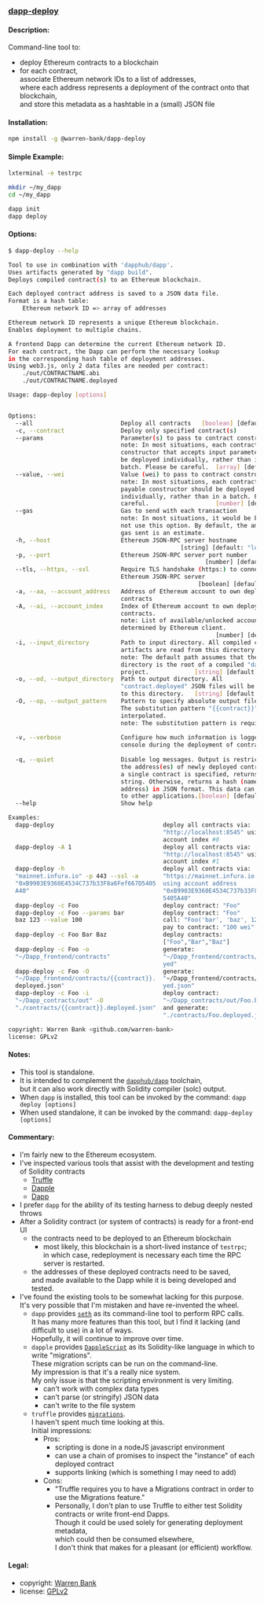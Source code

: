 ### [dapp-deploy](https://github.com/warren-bank/dapp-deploy)

#### Description:

Command-line tool to:
* deploy Ethereum contracts to a blockchain
* for each contract,<br>
  associate Ethereum network IDs to a list of addresses,<br>
  where each address represents a deployment of the contract onto that blockchain,<br>
  and store this metadata as a hashtable in a (small) JSON file

#### Installation:

```bash
npm install -g @warren-bank/dapp-deploy
```

#### Simple Example:

```bash
lxterminal -e testrpc

mkdir ~/my_dapp
cd ~/my_dapp

dapp init
dapp deploy
```

#### Options:

```bash
$ dapp-deploy --help

Tool to use in combination with 'dapphub/dapp'.
Uses artifacts generated by "dapp build".
Deploys compiled contract(s) to an Ethereum blockchain.

Each deployed contract address is saved to a JSON data file.
Format is a hash table:
    Ethereum network ID => array of addresses

Ethereum network ID represents a unique Ethereum blockchain.
Enables deployment to multiple chains.

A frontend Dapp can determine the current Ethereum network ID.
For each contract, the Dapp can perform the necessary lookup
in the corresponding hash table of deployment addresses.
Using web3.js, only 2 data files are needed per contract:
    ./out/CONTRACTNAME.abi
    ./out/CONTRACTNAME.deployed

Usage: dapp-deploy [options]


Options:
  --all                         Deploy all contracts   [boolean] [default: true]
  -c, --contract                Deploy only specified contract(s)        [array]
  --params                      Parameter(s) to pass to contract constructor(s)
                                note: In most situations, each contract having a
                                constructor that accepts input parameters should
                                be deployed individually, rather than in a
                                batch. Please be careful.  [array] [default: []]
  --value, --wei                Value (wei) to pass to contract constructor(s)
                                note: In most situations, each contract having a
                                payable constructor should be deployed
                                individually, rather than in a batch. Please be
                                careful.                   [number] [default: 0]
  --gas                         Gas to send with each transaction
                                note: In most situations, it would be better to
                                not use this option. By default, the amount of
                                gas sent is an estimate.                [number]
  -h, --host                    Ethereum JSON-RPC server hostname
                                                 [string] [default: "localhost"]
  -p, --port                    Ethereum JSON-RPC server port number
                                                        [number] [default: 8545]
  --tls, --https, --ssl         Require TLS handshake (https:) to connect to
                                Ethereum JSON-RPC server
                                                      [boolean] [default: false]
  -a, --aa, --account_address   Address of Ethereum account to own deployed
                                contracts                               [string]
  -A, --ai, --account_index     Index of Ethereum account to own deployed
                                contracts.
                                note: List of available/unlocked accounts is
                                determined by Ethereum client.
                                                           [number] [default: 0]
  -i, --input_directory         Path to input directory. All compiled contract
                                artifacts are read from this directory.
                                note: The default path assumes that the current
                                directory is the root of a compiled "dapp"
                                project.             [string] [default: "./out"]
  -o, --od, --output_directory  Path to output directory. All
                                "contract.deployed" JSON files will be written
                                to this directory.   [string] [default: "./out"]
  -O, --op, --output_pattern    Pattern to specify absolute output file path.
                                The substitution pattern "{{contract}}" will be
                                interpolated.
                                note: The substitution pattern is required.
                                                                        [string]
  -v, --verbose                 Configure how much information is logged to the
                                console during the deployment of contracts.
                                                                         [count]
  -q, --quiet                   Disable log messages. Output is restricted to
                                the address(es) of newly deployed contracts. If
                                a single contract is specified, returns a
                                string. Otherwise, returns a hash (name =>
                                address) in JSON format. This data can be piped
                                to other applications.[boolean] [default: false]
  --help                        Show help                              [boolean]

Examples:
  dapp-deploy                               deploy all contracts via:
                                            "http://localhost:8545" using
                                            account index #0
  dapp-deploy -A 1                          deploy all contracts via:
                                            "http://localhost:8545" using
                                            account index #1
  dapp-deploy -h                            deploy all contracts via:
  "mainnet.infura.io" -p 443 --ssl -a       "https://mainnet.infura.io:443"
  "0xB9903E9360E4534C737b33F8a6Fef667D5405  using account address
  A40"                                      "0xB9903E9360E4534C737b33F8a6Fef667D
                                            5405A40"
  dapp-deploy -c Foo                        deploy contract: "Foo"
  dapp-deploy -c Foo --params bar           deploy contract: "Foo"
  baz 123 --value 100                       call: "Foo('bar', 'baz', 123)"
                                            pay to contract: "100 wei"
  dapp-deploy -c Foo Bar Baz                deploy contracts:
                                            ["Foo","Bar","Baz"]
  dapp-deploy -c Foo -o                     generate:
  "~/Dapp_frontend/contracts"               "~/Dapp_frontend/contracts/Foo.deplo
                                            yed"
  dapp-deploy -c Foo -O                     generate:
  "~/Dapp_frontend/contracts/{{contract}}.  "~/Dapp_frontend/contracts/Foo.deplo
  deployed.json"                            yed.json"
  dapp-deploy -c Foo -i                     deploy contract:
  "~/Dapp_contracts/out" -O                 "~/Dapp_contracts/out/Foo.bin"
  "./contracts/{{contract}}.deployed.json"  and generate:
                                            "./contracts/Foo.deployed.json"

copyright: Warren Bank <github.com/warren-bank>
license: GPLv2
```

#### Notes:

* This tool is standalone.
* It is intended to complement the [`dapphub/dapp`](https://github.com/dapphub/dapp) toolchain,<br>
  but it can also work directly with Solidity compiler (solc) output.
* When `dapp` is installed, this tool can be invoked by the command: `dapp deploy [options]`
* When used standalone, it can be invoked by the command: `dapp-deploy [options]`

#### Commentary:

* I'm fairly new to the Ethereum ecosystem.
* I've inspected various tools that assist with the development and testing of Solidity contracts
  * [Truffle](https://github.com/trufflesuite/truffle)
  * [Dapple](https://github.com/dapphub/dapple)
  * [Dapp](https://github.com/dapphub/dapp)
* I prefer `dapp` for the ability of its testing harness to debug deeply nested throws
* After a Solidity contract (or system of contracts) is ready for a front-end UI
  * the contracts need to be deployed to an Ethereum blockchain
    * most likely, this blockchain is a short-lived instance of `testrpc`;<br>
      in which case, redeployment is necessary each time the RPC server is restarted.
  * the addresses of these deployed contracts need to be saved,<br>
    and made available to the Dapp while it is being developed and tested.
* I've found the existing tools to be somewhat lacking for this purpose.<br>
  It's very possible that I'm mistaken and have re-invented the wheel.
  * `dapp` provides [`seth`](https://github.com/dapphub/seth) as its command-line tool to perform RPC calls.<br>
    It has many more features than this tool, but I find it lacking (and difficult to use) in a lot of ways.<br>
    Hopefully, it will continue to improve over time.
  * `dapple` provides [`DappleScript`](http://dapple.readthedocs.io/en/master/dapplescript/) as its Solidity-like language in which to write "migrations".<br>
    These migration scripts can be run on the command-line.<br>
    My impression is that it's a really nice system.<br>
    My only issue is that the scripting environment is very limiting.
    * can't work with complex data types
    * can't parse (or stringify) JSON data
    * can't write to the file system
  * `truffle` provides [`migrations`](http://truffleframework.com/docs/getting_started/migrations).<br>
    I haven't spent much time looking at this.<br>
    Initial impressions:
    * Pros:
      * scripting is done in a nodeJS javascript environment
      * can use a chain of promises to inspect the "instance" of each deployed contract
      * supports linking (which is something I may need to add)
    * Cons:
      * "Truffle requires you to have a Migrations contract in order to use the Migrations feature."
      * Personally, I don't plan to use Truffle to either test Solidity contracts or write front-end Dapps.<br>
        Though it could be used solely for generating deployment metadata,<br>
        which could then be consumed elsewhere,<br>
        I don't think that makes for a pleasant (or efficient) workflow.

#### Legal:

* copyright: [Warren Bank](https://github.com/warren-bank)
* license: [GPLv2](https://www.gnu.org/licenses/old-licenses/gpl-2.0.txt)
